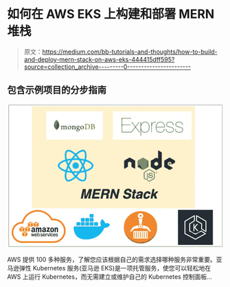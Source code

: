# 如何在 AWS EKS 上构建和部署 MERN 堆栈

> 原文：<https://medium.com/bb-tutorials-and-thoughts/how-to-build-and-deploy-mern-stack-on-aws-eks-444415dff595?source=collection_archive---------0----------------------->

## 包含示例项目的分步指南

![](img/66f729096946d795fdfc76e7965c1197.png)

AWS 提供 100 多种服务，了解您应该根据自己的需求选择哪种服务非常重要。亚马逊弹性 Kubernetes 服务(亚马逊 EKS)是一项托管服务，使您可以轻松地在 AWS 上运行 Kubernetes，而无需建立或维护自己的 Kubernetes 控制面板…